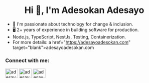 <h1 align="center">Hi 👋, I'm Adesokan Adesayo</h1>

- 🔭 I'm passionate about technology for change & inclusion.
- 🖥️ 2+ years of experience in building software for production.
- Node.js, TypeScript, NestJs, Testing, Containerization.
- For more details: a href="https://adesayoadesokan.com" target="blank">adesayoadesokan.com </a>

<h3 align="left">Connect with me:</h3>
<p align="left">
<a href="https://twitter.com/adesayoadesokan" target="blank"><img align="center" src="https://raw.githubusercontent.com/rahuldkjain/github-profile-readme-generator/master/src/images/icons/Social/twitter.svg" alt="adesayoadesokan" height="30" width="40" /></a>
<a href="https://linkedin.com/in/adesayo-adesokan-3036021b7" target="blank"><img align="center" src="https://raw.githubusercontent.com/rahuldkjain/github-profile-readme-generator/master/src/images/icons/Social/linked-in-alt.svg" alt="adesayo-adesokan-3036021b7" height="30" width="40" /></a>
<a href="https://instagram.com/adesayoadesokan" target="blank"><img align="center" src="https://raw.githubusercontent.com/rahuldkjain/github-profile-readme-generator/master/src/images/icons/Social/instagram.svg" alt="adesayoadesokan" height="30" width="40" /></a>
</p>

